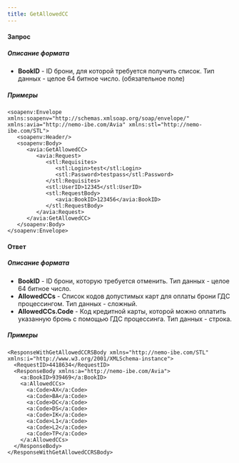 ```yaml
---
title: GetAllowedCC
---
```


#### Запрос

##### Описание формата

-   **BookID** - ID брони, для которой требуется получить список. Тип данных - целое 64 битное число.  (обязательное поле)

##### Примеры

```
<soapenv:Envelope xmlns:soapenv="http://schemas.xmlsoap.org/soap/envelope/" xmlns:avia="http://nemo-ibe.com/Avia" xmlns:stl="http://nemo-ibe.com/STL">
   <soapenv:Header/>
   <soapenv:Body>
      <avia:GetAllowedCC>
         <avia:Request>
            <stl:Requisites>
               <stl:Login>test</stl:Login>
               <stl:Password>testpass</stl:Password>      
            </stl:Requisites>
            <stl:UserID>12345</stl:UserID>  
            <stl:RequestBody>
               <avia:BookID>123456</avia:BookID>
            </stl:RequestBody>
         </avia:Request>
      </avia:GetAllowedCC>
   </soapenv:Body>
</soapenv:Envelope>
```

#### Ответ

##### Описание формата

-   **BookID** - ID брони, которую требуется отменить. Тип данных - целое 64 битное число.
-   **AllowedCCs** - Список кодов допустимых карт для оплаты брони ГДС процессингом. Тип данных - сложный.
-   **AllowedCCs.Code** - Код кредитной карты, которой можно оплатить указанную бронь с помощью ГДС процессинга. Тип данных - строка.


##### Примеры

```
<ResponseWithGetAllowedCCRSBody xmlns="http://nemo-ibe.com/STL" xmlns:i="http://www.w3.org/2001/XMLSchema-instance">
  <RequestID>4418634</RequestID>
  <ResponseBody xmlns:a="http://nemo-ibe.com/Avia">
    <a:BookID>939469</a:BookID>
    <a:AllowedCCs>
      <a:Code>AX</a:Code>
      <a:Code>BA</a:Code>
      <a:Code>DC</a:Code>
      <a:Code>DS</a:Code>
      <a:Code>IK</a:Code>
      <a:Code>L1</a:Code>
      <a:Code>L2</a:Code>
      <a:Code>TP</a:Code>
    </a:AllowedCCs>
  </ResponseBody>
</ResponseWithGetAllowedCCRSBody>
```
